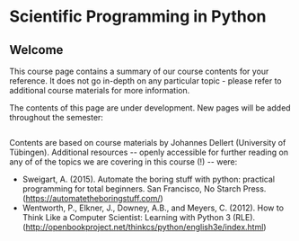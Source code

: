 # Scientific Programming in Python

## Welcome
This course page contains a summary of our course contents for your reference.
It does not go in-depth on any particular topic - please refer to additional course materials for more information.

The contents of this page are under development. New pages will be added throughout the semester:

```{tableofcontents}
```

Contents are based on course materials by Johannes Dellert (University of Tübingen). Additional resources -- openly accessible for further reading on any of of the topics we are covering in this course (!) -- were:

- Sweigart, A. (2015). Automate the boring stuff with python: practical programming for total beginners. San Francisco, No Starch Press. (https://automatetheboringstuff.com/)
- Wentworth, P., Elkner, J., Downey, A.B., and Meyers, C. (2012). How to Think Like a Computer Scientist: Learning with Python 3 (RLE). (http://openbookproject.net/thinkcs/python/english3e/index.html)